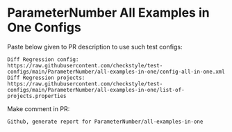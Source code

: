 # ParameterNumber All Examples in One Configs
Paste below given to PR description to use such test configs:
```
Diff Regression config: https://raw.githubusercontent.com/checkstyle/test-configs/main/ParameterNumber/all-examples-in-one/config-all-in-one.xml
Diff Regression projects: https://raw.githubusercontent.com/checkstyle/test-configs/main/ParameterNumber/all-examples-in-one/list-of-projects.properties
```
Make comment in PR:
```
Github, generate report for ParameterNumber/all-examples-in-one
```
